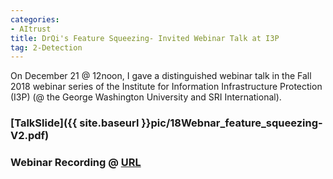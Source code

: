 ```yaml
---
categories:
- AItrust
title: DrQi's Feature Squeezing- Invited Webinar Talk at I3P 
tag: 2-Detection
---
```


On December 21 @ 12noon, I gave a distinguished webinar talk in the Fall 2018 webinar series of the Institute for Information Infrastructure Protection (I3P) (@ the George Washington University  and  SRI International). 


### [TalkSlide]({{ site.baseurl }}pic/18Webnar_feature_squeezing-V2.pdf)



### Webinar Recording @ [URL](https://gwu.webex.com/ec3300/eventcenter/recording/recordAction.do?theAction=poprecord&siteurl=gwu&entappname=url3300&internalRecordTicket=4832534b00000004e06a2b93ad80d078ed1baa21e2a54f69bd994f31022a726b509772a03306dcc7&renewticket=0&isurlact=true&format=short&rnd=7323996869&RCID=659535a1a6fde5cfdc8a4f204849a7d9&rID=77726547&needFilter=false&recordID=77726547&apiname=lsr.php&AT=pb&actappname=ec3300&&SP=EC&entactname=%2FnbrRecordingURL.do&actname=%2Feventcenter%2Fframe%2Fg.do)